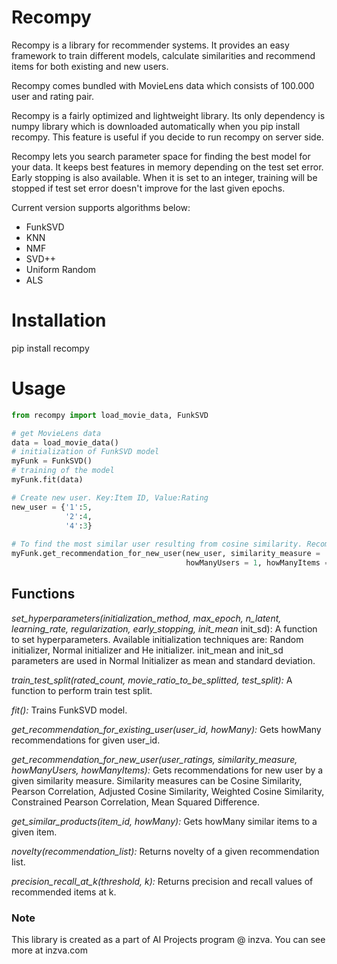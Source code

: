 # Recompy

Recompy is a library for recommender systems. It provides an easy framework to train different models, calculate similarities and recommend items for both existing and new users.

Recompy comes bundled with MovieLens data which consists of 100.000 user and rating pair.

Recompy is a fairly optimized and lightweight library. Its only dependency is numpy library which is downloaded automatically when you pip install recompy. This feature is useful if you decide to run recompy on server side.

Recompy lets you search parameter space for finding the best model for your data. It keeps best features in memory depending on the test set error. Early stopping is also available. When it is set to an integer, training will be stopped if test set error doesn't improve for the last given epochs.  

Current version supports algorithms below:
* FunkSVD
* KNN
* NMF
* SVD++
* Uniform Random
* ALS


# Installation

pip install recompy

# Usage

```python
from recompy import load_movie_data, FunkSVD

# get MovieLens data
data = load_movie_data()
# initialization of FunkSVD model
myFunk = FunkSVD()
# training of the model
myFunk.fit(data)

# Create new user. Key:Item ID, Value:Rating
new_user = {'1':5,
            '2':4,
            '4':3}
            
# To find the most similar user resulting from cosine similarity. Recommend 5 items using the most similar user 
myFunk.get_recommendation_for_new_user(new_user, similarity_measure = 'cosine_similarity', 
                                       howManyUsers = 1, howManyItems = 5)
```

## Functions

_set_hyperparameters(initialization_method, max_epoch, n_latent,_
_learning_rate, regularization, early_stopping, init_mean_ init_sd):
A function to set hyperparameters. Available initialization techniques are: Random initializer, Normal initializer and He initializer. init_mean and init_sd parameters are used in Normal Initializer as mean and standard deviation.

_train_test_split(rated_count, movie_ratio_to_be_splitted, test_split):_
A function to perform train test split.

_fit():_
Trains FunkSVD model.

_get_recommendation_for_existing_user(user_id, howMany):_
Gets howMany recommendations for given user_id.

_get_recommendation_for_new_user(user_ratings, similarity_measure,_
_howManyUsers, howManyItems):_ Gets recommendations for new user by a given similarity measure. Similarity measures can be Cosine Similarity, Pearson Correlation, Adjusted Cosine Similarity, Weighted Cosine Similarity, Constrained Pearson Correlation, Mean Squared Difference.

_get_similar_products(item_id, howMany):_
Gets howMany similar items to a given item.

_novelty(recommendation_list):_
Returns novelty of a given recommendation list.

_precision_recall_at_k(threshold, k):_
Returns precision and recall values of recommended items at k.

### Note
This library is created as a part of AI Projects program @ inzva. You can see more at inzva.com
